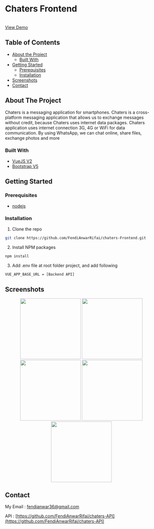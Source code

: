 <!--
*** Thanks for checking out this README Template. If you have a suggestion that would
*** make this better, please fork the repo and create a pull request or simply open
*** an issue with the tag "enhancement".
*** Thanks again! Now go create something AMAZING! :D
-->


<br />

# Chaters Frontend
  <p>
    <br />
    <a href="https://chaters.netlify.app">View Demo</a>
  </p>



<!-- TABLE OF CONTENTS -->
## Table of Contents

* [About the Project](#about-the-project)
  * [Built With](#built-with)
* [Getting Started](#getting-started)
  * [Prerequisites](#prerequisites)
  * [Installation](#installation)
* [Screenshots](#screenshots)
* [Contact](#contact)



<!-- ABOUT THE PROJECT -->
## About The Project


Chaters is a messaging application for smartphones. Chaters is a cross-platform messaging application that allows us to exchange messages without credit, because Chaters uses internet data packages. Chaters application uses internet connection 3G, 4G or WiFi for data communication. By using WhatsApp, we can chat online, share files, exchange photos and more

### Built With

* [VueJS V2](https://vuejs.org/v2/guide/)
* [Bootstrap V5](https://getbootstrap.com/docs/5.0/getting-started/introduction/)


<!-- GETTING STARTED -->
## Getting Started

### Prerequisites

* [nodejs](https://nodejs.org/en/download/)

### Installation

1. Clone the repo
```sh
git clone https://github.com/FendiAnwarRifai/chaters-Frontend.git
```
2. Install NPM packages
```sh
npm install
```
3. Add .env file at root folder project, and add following
```sh
VUE_APP_BASE_URL = [Backend API]
```



<!-- ROADMAP -->
## Screenshots

<p align='center'>
  <span>
      <image width="200" src='./screenshots/login.PNG' />
      <image width="200" src='./screenshots/register.PNG' />
      <image width="200" src='./screenshots/my-profile.PNG' />
      <image width="200" src='./screenshots/chat-friend.PNG' />
      <image width="200" src='./screenshots/info-friend.PNG' />


<!-- CONTACT -->
## Contact

My Email : fendianwar36@gmail.com

API : [https://github.com/FendiAnwarRifai/chaters-API](https://github.com/FendiAnwarRifai/chaters-API)

